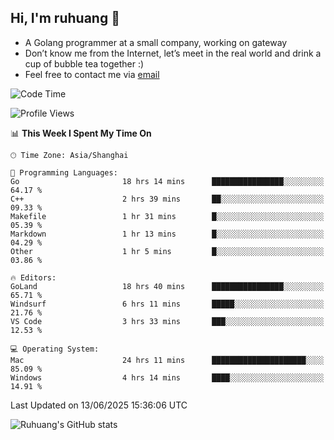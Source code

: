 ## Hi, I'm ruhuang 👋

- A Golang programmer at a small company, working on gateway
- Don’t know me from the Internet, let’s meet in the real world and drink a cup of bubble tea together :)
- Feel free to contact me via [email](mailto:ruhuang2001@gmail.com)
<!--START_SECTION:waka-->
![Code Time](http://img.shields.io/badge/Code%20Time-566%20hrs%209%20mins-blue)

![Profile Views](http://img.shields.io/badge/Profile%20Views-3-blue)

📊 **This Week I Spent My Time On** 

```text
🕑︎ Time Zone: Asia/Shanghai

💬 Programming Languages: 
Go                       18 hrs 14 mins      ████████████████░░░░░░░░░   64.17 % 
C++                      2 hrs 39 mins       ██░░░░░░░░░░░░░░░░░░░░░░░   09.33 % 
Makefile                 1 hr 31 mins        █░░░░░░░░░░░░░░░░░░░░░░░░   05.39 % 
Markdown                 1 hr 13 mins        █░░░░░░░░░░░░░░░░░░░░░░░░   04.29 % 
Other                    1 hr 5 mins         █░░░░░░░░░░░░░░░░░░░░░░░░   03.86 % 

🔥 Editors: 
GoLand                   18 hrs 40 mins      ████████████████░░░░░░░░░   65.71 % 
Windsurf                 6 hrs 11 mins       █████░░░░░░░░░░░░░░░░░░░░   21.76 % 
VS Code                  3 hrs 33 mins       ███░░░░░░░░░░░░░░░░░░░░░░   12.53 % 

💻 Operating System: 
Mac                      24 hrs 11 mins      █████████████████████░░░░   85.09 % 
Windows                  4 hrs 14 mins       ████░░░░░░░░░░░░░░░░░░░░░   14.91 % 
```


 Last Updated on 13/06/2025 15:36:06 UTC
<!--END_SECTION:waka-->

![Ruhuang's GitHub stats](https://github-readme-stats.vercel.app/api?username=ruhuang2001&count_private=true&hide_title=true&show_icons=true&theme=vue)


